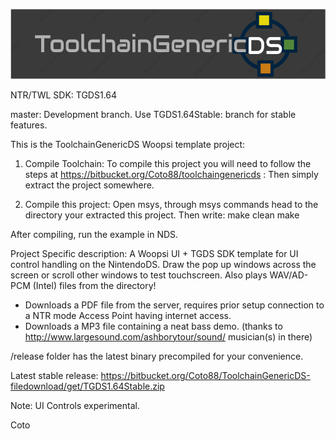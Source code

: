 ![ToolchainGenericDS](img/TGDS-Logo.png)

NTR/TWL SDK: TGDS1.64

master: Development branch. Use TGDS1.64Stable: branch for stable features.

This is the ToolchainGenericDS Woopsi template project:

1.	Compile Toolchain:
To compile this project you will need to follow the steps at https://bitbucket.org/Coto88/toolchaingenericds :
Then simply extract the project somewhere.

2.	Compile this project: 
Open msys, through msys commands head to the directory your extracted this project.
Then write:
make clean <enter>
make <enter>

After compiling, run the example in NDS. 

Project Specific description:
A Woopsi UI + TGDS SDK template for UI control handling on the NintendoDS. 
Draw the pop up windows across the screen or scroll other windows to test touchscreen. 
Also plays WAV/AD-PCM (Intel) files from the directory!

- Downloads a PDF file from the server, requires prior setup connection to a NTR mode Access Point having internet access.
- Downloads a MP3 file containing a neat bass demo. (thanks to http://www.largesound.com/ashborytour/sound/ musician(s) in there)

/release folder has the latest binary precompiled for your convenience.

Latest stable release:
https://bitbucket.org/Coto88/ToolchainGenericDS-filedownload/get/TGDS1.64Stable.zip

Note: UI Controls experimental.

Coto